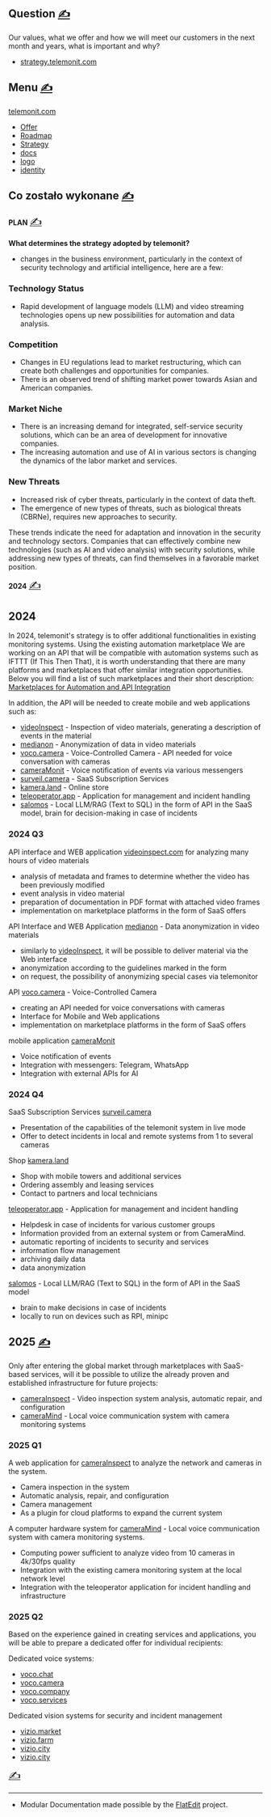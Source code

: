 
## Question [<span style='font-size:20px;'>&#x270D;</span>](git@github.com:telemonit/strategy/edit/main/DOCS/HEAD.md)

Our values, what we offer and how we will meet our customers in the next month and years, what is important and why?

+ [strategy.telemonit.com](http://strategy.telemonit.com)

## Menu [<span style='font-size:20px;'>&#x270D;</span>](git@github.com:telemonit/strategy/edit/main/DOCS/MENU.md)

[telemonit.com](http://www.telemonit.com)
+ [Offer](http://offer.telemonit.com)
+ [Roadmap](http://roadmap.telemonit.com)
+ [Strategy](http://strategy.telemonit.com)
+ [docs](http://docs.telemonit.com)
+ [logo](http://logo.telemonit.com)
+ [identity](http://identity.telemonit.com)

## Co zostało wykonane [<span style='font-size:20px;'>&#x270D;</span>](git@github.com:telemonit/strategy/edit/main/EN/DONE.md)


**PLAN** [<span style='font-size:20px;'>&#x270D;</span>](git@github.com:telemonit/strategy/edit/main/EN/PLAN.md)

**What determines the strategy adopted by telemonit?**

- changes in the business environment, particularly in the context of security technology and artificial intelligence, here are a few:

### Technology Status
- Rapid development of language models (LLM) and video streaming technologies opens up new possibilities for automation and data analysis.

### Competition
- Changes in EU regulations lead to market restructuring, which can create both challenges and opportunities for companies.
- There is an observed trend of shifting market power towards Asian and American companies.

### Market Niche
- There is an increasing demand for integrated, self-service security solutions, which can be an area of development for innovative companies.
- The increasing automation and use of AI in various sectors is changing the dynamics of the labor market and services.

### New Threats
- Increased risk of cyber threats, particularly in the context of data theft.
- The emergence of new types of threats, such as biological threats (CBRNe), requires new approaches to security.

These trends indicate the need for adaptation and innovation in the security and technology sectors. Companies that can effectively combine new technologies (such as AI and video analysis) with security solutions, while addressing new types of threats, can find themselves in a favorable market position.

**2024** [<span style='font-size:20px;'>&#x270D;</span>](git@github.com:telemonit/strategy/edit/main/EN/2024.md)

## 2024

In 2024, telemonit's strategy is to offer additional functionalities in existing monitoring systems.
Using the existing automation marketplace
We are working on an API that will be compatible with automation systems such as IFTTT (If This Then That),
it is worth understanding that there are many platforms and marketplaces that offer similar integration opportunities.
Below you will find a list of such marketplaces and their short description: [Marketplaces for Automation and API Integration](PL/API-INTEGRATION.md)

In addition, the API will be needed to create mobile and web applications such as:
+ [videoInspect](http://www.videoinspect.com) - Inspection of video materials, generating a description of events in the material
+ [medianon](http://www.medianon.com) - Anonymization of data in video materials
+ [voco.camera](http://www.voco.camera) - Voice-Controlled Camera - API needed for voice conversation with cameras
+ [cameraMonit](http://www.cameramonit.com) - Voice notification of events via various messengers
+ [surveil.camera](http://www.surveilcamera.com) - SaaS Subscription Services
+ [kamera.land](http://www.kamera.land) - Online store
+ [teleoperator.app](http://www.teleoperator.app) - Application for management and incident handling
+ [salomos](http://www.salomos.com) - Local LLM/RAG (Text to SQL) in the form of API in the SaaS model, brain for decision-making in case of incidents

### 2024 Q3

API interface and WEB application [videoinspect.com](http://www.videoinspect.com) for analyzing many hours of video materials
+ analysis of metadata and frames to determine whether the video has been previously modified
+ event analysis in video material
+ preparation of documentation in PDF format with attached video frames
+ implementation on marketplace platforms in the form of SaaS offers

API Interface and WEB Application [medianon](http://www.medianon.com) - Data anonymization in video materials
+ similarly to [videoInspect](http://www.videoinspect.com), it will be possible to deliver material via the Web interface
+ anonymization according to the guidelines marked in the form
+ on request, the possibility of anonymizing special cases via telemonitor


API [voco.camera](http://www.voco.camera) - Voice-Controlled Camera
+ creating an API needed for voice conversations with cameras
+ Interface for Mobile and Web applications
+ implementation on marketplace platforms in the form of SaaS offers


mobile application [cameraMonit](http://www.cameramonit.com)
- Voice notification of events
- Integration with messengers: Telegram, WhatsApp
- Integration with external APIs for AI

### 2024 Q4

SaaS Subscription Services [surveil.camera](http://www.surveilcamera.com)
+ Presentation of the capabilities of the telemonit system in live mode
+ Offer to detect incidents in local and remote systems from 1 to several cameras


Shop [kamera.land](http://www.kamera.land)
+ Shop with mobile towers and additional services
+ Ordering assembly and leasing services
+ Contact to partners and local technicians


[teleoperator.app](http://www.teleoperator.app) - Application for management and incident handling
+ Helpdesk in case of incidents for various customer groups
+ Information provided from an external system or from CameraMind.
+ automatic reporting of incidents to security and services
+ information flow management
+ archiving daily data
+ data anonymization


[salomos](http://www.salomos.com) - Local LLM/RAG (Text to SQL) in the form of API in the SaaS model
+ brain to make decisions in case of incidents
+ locally to run on devices such as RPI, minipc

## 2025 [<span style='font-size:20px;'>&#x270D;</span>](git@github.com:telemonit/strategy/edit/main/EN/2025.md)

Only after entering the global market through marketplaces with SaaS-based services, will it be possible to utilize the already proven and established infrastructure for future projects:

+ [cameraInspect](http://www.camerainspect.com) - Video inspection system analysis, automatic repair, and configuration
+ [cameraMind](http://www.cameramind.com) - Local voice communication system with camera monitoring systems

### 2025 Q1

A web application for [cameraInspect](http://www.camerainspect.com) to analyze the network and cameras in the system.

- Camera inspection in the system
- Automatic analysis, repair, and configuration
- Camera management
- As a plugin for cloud platforms to expand the current system


A computer hardware system for [cameraMind](http://www.cameramind.com) - Local voice communication system with camera monitoring systems.

- Computing power sufficient to analyze video from 10 cameras in 4k/30fps quality
- Integration with the existing camera monitoring system at the local network level
- Integration with the teleoperator application for incident handling and infrastructure 

### 2025 Q2

Based on the experience gained in creating services and applications,
you will be able to prepare a dedicated offer for individual recipients:

Dedicated voice systems:
+ [voco.chat](http://www.voco.chat)
+ [voco.camera](http://www.voco.camera)
+ [voco.company](http://www.voco.company)
+ [voco.services](http://www.voco.services)


Dedicated vision systems for security and incident management
+ [vizio.market](http://www.vizio.market)
+ [vizio.farm](http://www.vizio.farm)
+ [vizio.city](http://www.vizio.city)
+ [vizio.city](http://www.vizio.city)

 [<span style='font-size:20px;'>&#x270D;</span>](git@github.com:telemonit/strategy/edit/main/DOCS/FOOT.md)

<script type="module">    
  import mermaid from 'https://cdn.jsdelivr.net/npm/mermaid@10/dist/mermaid.esm.min.mjs';
  mermaid.initialize({
    startOnReady:true,
    theme: 'forest',
    flowchart:{
            useMaxWidth:false,
            htmlLabels:true
        }
  });
  mermaid.init(undefined, '.language-mermaid');
</script>
 

---
+ Modular Documentation made possible by the [FlatEdit](http://www.flatedit.com) project.
